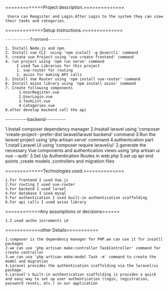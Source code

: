 =============Project description.==============

     Usera can Reagister and Login.After Login to the system they can view their tasks and catogories.

=============Setup instructions.============== 
     
    -----------frontend----------

    1. Install Node.js and npm.
    2. Install vue CLI  using 'npm install -g @vue/cli' command
    3. create vue Project using 'vue create frontend' command
    4. run project using 'npm run serve' command
         I used Two Libraries for this project
         1. vue-router for routing
         2. axios for making API calls
    5. Install Vue Router using 'npm install vue-router' command
    6. Install axios library using 'npm install axios' command
    7. Create following components
          1.UserRegister.vue
          2.UserLogin.vue
          3.TaskList.vue
          4.Categories.vue
    8.after develop backend call the api
  
   
   -----------backend----------

   1.Install  composer dependency manager 
   2.Insatall laravel using 'composer 'create-project--prefer-dist laravel/laravel backend'  command
   3.Run the laravel project using 'php artisan serve' command
   4.authentication part
      1.nstall Laravel UI using 'composer require laravel/ui'
      2.generate the necessary Vue components and authentication views using 'php artisan ui vue --auth'
      3.Set Up Authentication Routes in web.php
    5.set up api end points ,create models ,controllers and migration files



=============Technologies used.============== 

    1.For frontend I used Vue.js
    2.For routing I used vue-router
    3.For backend I used larael
    4.For database I used mysql
    5.For authentication I used built-in authentication scaffolding
    6.For api calls I used axios library

============Any assumptions or decisions======

    1.I used autho increments id

============other Details===========

    1.composer is the dependency manager for PHP.we can use it for insatll packages
    2.we can use 'php artisan make:controller TaskController' command for create controller
    3.we can use 'php artisan make:model Task -m' command to create the model and migration
    4.Laravel provides the authentication scaffolding via the laravel/ui package.
    5.Laravel's built-in authentication scaffolding is provides a quick and easy way to set up user authentication (login, registration, password resets, etc.) in our application

